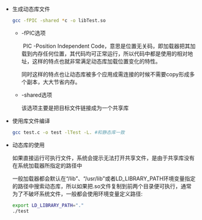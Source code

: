 - 生成动态库文件

  ```bash
  gcc -fPIC -shared *c -o libTest.so
  ```

  - -fPIC选项

    ​	PIC  -Position Independent Code，意思是位置无关码，即加载器把其加载到内存任何位置，其代码均可正常运行，所以代码中都是使用的相对地址，这样的特点也就非常满足动态库加载位置变化的特性。

    ​	同时这样的特点也让动态库被多个应用成需连接的时候不需要copy形成多个副本，大大节省内存。

  - -shared选项

    该选项主要是把目标文件链接成为一个共享库
    
    

- 使用库文件编译

  ```bash
  gcc test.c -o test -lTest -L.	#和静态库一致
  ```

  

- 动态库的使用

  ​	如果直接运行可执行文件，系统会提示无法打开共享文件，是由于共享库没有在系统加载器所指定的路径中

  ​	一般加载器都会默认在“/lib”、“/usr/lib”或者LD_LIBRARY_PATH环境变量指定的路径中搜索动态库，所以如果把.so文件复制到前两个目录便可执行，通常为了不破坏系统文件，一般都会使用环境变量定义路径:

  ```bash
  export LD_LIBRARY_PATH="."
  ./test
  ```

  

